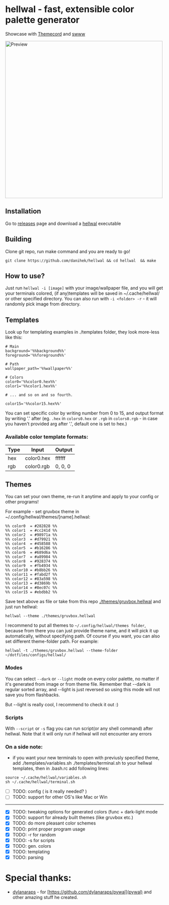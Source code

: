 # hellwal - fast, extensible color palette generator

<p align="center">
    <p>Showcase with <a href="https://github.com/danihek/Themecord">Themecord</a> and <a href="https://github.com/LGFae/swww">swww</a></p>
    <img src="https://github.com/user-attachments/assets/e46ab2c0-0c66-4275-859e-c4bf24056985" alt="Preview" width="500px">
</p>                                             

## Installation

Go to [releases](https://github.com/danihek/hellwal/releases) page and download a [hellwal](https://github.com/danihek/hellwal/releases/download/v1.0.0/hellwal) executable

## Building

Clone git repo, run make command and you are ready to go!

``git clone https://github.com/danihek/hellwal && cd hellwal  && make``

## How to use?

Just run ``hellwal -i [image]`` with your image/wallpaper file, and you will get your terminals colored, (if any)templates will be saved in ~/.cache/hellwal/ or other specified directory.
You can also run with ``-i <folder> -r`` - it will randomly pick image from directory.

## Templates
Look up for templating examples in ./templates folder, they look more-less like this:
```
# Main
background='%%background%%'
foreground='%%foreground%%'

# Path
wallpaper_path='%%wallpaper%%'

# Colors
color0='%%color0.hex%%'
color1='%%color1.hex%%'

# ... and so on and so fourth.

color15='%%color15.hex%%'
```

You can set specific color by writing number from 0 to 15, and output format by writing '.' after (eg. `.hex` in `colors0.hex` or `.rgb` in `colors0.rgb` - in case you haven't provided arg after '.', default one is set to hex.)

### Available color template formats:

| Type | Input      | Output  |
|------|------------|---------|
| hex  | color0.hex | ffffff  |
| rgb  | color0.rgb | 0, 0, 0 |

## Themes
You can set your own theme, re-run it anytime and apply to your config or other programs!

For example - set gruvbox theme in ~/.config/hellwal/themes/[name].hellwal:

```
%% color0  = #282828 %%
%% color1  = #cc241d %%
%% color2  = #98971a %%
%% color3  = #d79921 %%
%% color4  = #458588 %%
%% color5  = #b16286 %%
%% color6  = #689d6a %%
%% color7  = #a89984 %%
%% color8  = #928374 %%
%% color9  = #fb4934 %%
%% color10 = #b8bb26 %%
%% color11 = #fabd2f %%
%% color12 = #83a598 %%
%% color13 = #d3869b %%
%% color14 = #8ec07c %%
%% color15 = #ebdbb2 %%
```

Save text above as file or take from this repo [./themes/gruvbox.hellwal](gruvbox) and just run hellwal:

``
hellwal --theme ./themes/gruvbox.hellwal
``

I recommend to put all themes to ``~/.config/hellwal/themes folder``, because from there you can just provide theme name, and it will pick it up automatically, without specifying path. Of course if you want, you can also set different theme-folder path. For example:

``
hellwal -t ./themes/gruvbox.hellwal --theme-folder ~/dotfiles/configs/hellwal/
``

### Modes

You can select ``--dark`` or ``--light`` mode on every color palette, no matter if it's generated from image or from theme file. Remember that --dark is regular sorted array, and --light is just reversed so using this mode will not save you from flashbacks.

But --light is really cool, I recommend to check it out :)

### Scripts

With ``--script`` or ``-s`` flag you can run script(or any shell command) after hellwal. Note that it will only run if hellwal will not encounter any errors

### On a side note:

- if you want your new terminals to open with previusly specified theme, add ./templates/variables.sh ./templates/terminal.sh to your hellwal templates, then in .bash.rc add following lines:
```
source ~/.cache/hellwal/variables.sh
sh ~/.cache/hellwal/terminal.sh
```

- [ ] TODO: config ( is it really needed? )                               
- [ ] TODO: support for other OS's like Mac or Win                        
--------------------------------------------------------------------------
- [x] TODO: tweaking options for generated colors (func + dark-light mode 
- [x] TODO: support for already built themes (like gruvbox etc.)          
- [x] TODO: do more pleasant color schemes                                
- [x] TODO: print proper program usage                                    
- [x] TODO: -r for random                                                 
- [x] TODO: -s for scripts                                                
- [x] TODO: gen. colors                                                   
- [x] TODO: templating                                                    
- [x] TODO: parsing          

# Special thanks:
- [dylanaraps](https://github.com/dylanaraps) - for [https://github.com/dylanaraps/pywal](pywal) and other amazing stuff he created.
